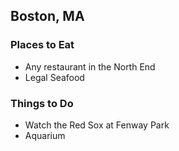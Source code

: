 ## Boston, MA

### Places to Eat

- Any restaurant in the North End
- Legal Seafood

### Things to Do

- Watch the Red Sox at Fenway Park
- Aquarium
